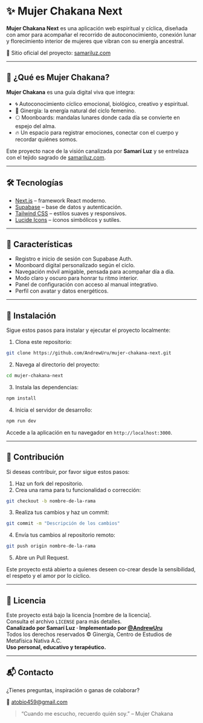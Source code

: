 # ✨ Mujer Chakana Next

**Mujer Chakana Next** es una aplicación web espiritual y cíclica, diseñada con amor para acompañar el recorrido de autoconocimiento, conexión lunar y florecimiento interior de mujeres que vibran con su energía ancestral.

🔗 Sitio oficial del proyecto: [samariluz.com](https://samariluz.com)

---

## 🌙 ¿Qué es Mujer Chakana?

**Mujer Chakana** es una guía digital viva que integra:

- 🌀 Autoconocimiento cíclico emocional, biológico, creativo y espiritual.
- 🧬 Ginergía: la energía natural del ciclo femenino.
- 🌕 Moonboards: mandalas lunares donde cada día se convierte en espejo del alma.
- 🔥 Un espacio para registrar emociones, conectar con el cuerpo y recordar quiénes somos.

Este proyecto nace de la visión canalizada por **Samarí Luz** y se entrelaza con el tejido sagrado de [samariluz.com](https://samariluz.com).

---

## 🛠️ Tecnologías

- [Next.js](https://nextjs.org/) – framework React moderno.
- [Supabase](https://supabase.com/) – base de datos y autenticación.
- [Tailwind CSS](https://tailwindcss.com/) – estilos suaves y responsivos.
- [Lucide Icons](https://lucide.dev/) – íconos simbólicos y sutiles.

---

## 🔐 Características

- Registro e inicio de sesión con Supabase Auth.
- Moonboard digital personalizado según el ciclo.
- Navegación móvil amigable, pensada para acompañar día a día.
- Modo claro y oscuro para honrar tu ritmo interior.
- Panel de configuración con acceso al manual integrativo.
- Perfil con avatar y datos energéticos.

---

## 📆 Instalación

Sigue estos pasos para instalar y ejecutar el proyecto localmente:

1. Clona este repositorio:

```bash
git clone https://github.com/AndrewUru/mujer-chakana-next.git
```

2. Navega al directorio del proyecto:

```bash
cd mujer-chakana-next
```

3. Instala las dependencias:

```bash
npm install
```

4. Inicia el servidor de desarrollo:

```bash
npm run dev
```

Accede a la aplicación en tu navegador en `http://localhost:3000`.

---

## 🌱 Contribución

Si deseas contribuir, por favor sigue estos pasos:

1. Haz un fork del repositorio.
2. Crea una rama para tu funcionalidad o corrección:

```bash
git checkout -b nombre-de-la-rama
```

3. Realiza tus cambios y haz un commit:

```bash
git commit -m "Descripción de los cambios"
```

4. Envía tus cambios al repositorio remoto:

```bash
git push origin nombre-de-la-rama
```

5. Abre un Pull Request.

Este proyecto está abierto a quienes deseen co-crear desde la sensibilidad, el respeto y el amor por lo cíclico.

---

## 📜 Licencia

Este proyecto está bajo la licencia [nombre de la licencia].  
Consulta el archivo `LICENSE` para más detalles.  
**Canalizado por Samarí Luz · Implementado por [@AndrewUru](https://github.com/AndrewUru)**  
Todos los derechos reservados © Ginergía, Centro de Estudios de Metafísica Nativa A.C.  
**Uso personal, educativo y terapéutico.**

---

## 📬 Contacto

¿Tienes preguntas, inspiración o ganas de colaborar?

📧 atobio459@gmail.com

> “Cuando me escucho, recuerdo quién soy.” – Mujer Chakana
